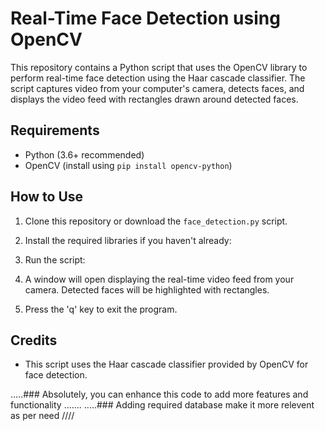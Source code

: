 # Real-Time Face Detection using OpenCV

This repository contains a Python script that uses the OpenCV library to perform real-time face detection using the Haar cascade classifier. The script captures video from your computer's camera, detects faces, and displays the video feed with rectangles drawn around detected faces.

## Requirements

- Python (3.6+ recommended)
- OpenCV (install using `pip install opencv-python`)

## How to Use

1. Clone this repository or download the `face_detection.py` script.

2. Install the required libraries if you haven't already:

3. Run the script:

4. A window will open displaying the real-time video feed from your camera. Detected faces will be highlighted with rectangles.

5. Press the 'q' key to exit the program.

## Credits

- This script uses the Haar cascade classifier provided by OpenCV for face detection.

.....### Absolutely, you can enhance this code to add more features and functionality .......
.....### Adding required database make it more relevent as per need ////
